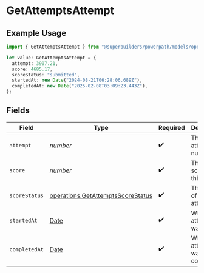 # GetAttemptsAttempt

## Example Usage

```typescript
import { GetAttemptsAttempt } from "@superbuilders/powerpath/models/operations";

let value: GetAttemptsAttempt = {
  attempt: 3907.21,
  score: 4685.17,
  scoreStatus: "submitted",
  startedAt: new Date("2024-08-21T06:28:06.689Z"),
  completedAt: new Date("2025-02-08T03:09:23.443Z"),
};
```

## Fields

| Field                                                                                         | Type                                                                                          | Required                                                                                      | Description                                                                                   |
| --------------------------------------------------------------------------------------------- | --------------------------------------------------------------------------------------------- | --------------------------------------------------------------------------------------------- | --------------------------------------------------------------------------------------------- |
| `attempt`                                                                                     | *number*                                                                                      | :heavy_check_mark:                                                                            | The attempt number                                                                            |
| `score`                                                                                       | *number*                                                                                      | :heavy_check_mark:                                                                            | The current score for this attempt                                                            |
| `scoreStatus`                                                                                 | [operations.GetAttemptsScoreStatus](../../models/operations/getattemptsscorestatus.md)        | :heavy_check_mark:                                                                            | The status of this attempt                                                                    |
| `startedAt`                                                                                   | [Date](https://developer.mozilla.org/en-US/docs/Web/JavaScript/Reference/Global_Objects/Date) | :heavy_check_mark:                                                                            | When this attempt was started                                                                 |
| `completedAt`                                                                                 | [Date](https://developer.mozilla.org/en-US/docs/Web/JavaScript/Reference/Global_Objects/Date) | :heavy_check_mark:                                                                            | When this attempt was completed                                                               |